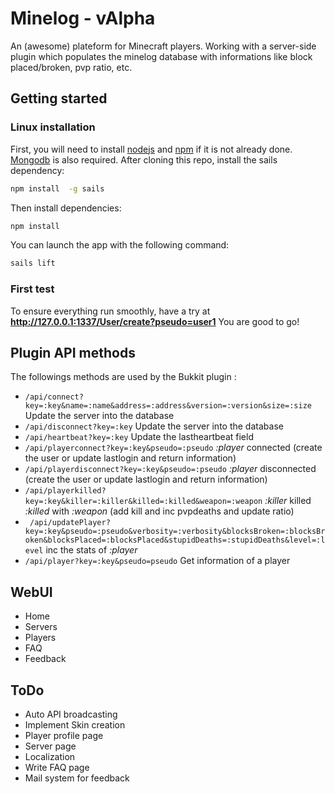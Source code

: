 # Minelog - vAlpha

An (awesome) plateform for Minecraft players. Working with a server-side plugin which populates the minelog database with informations like block placed/broken, pvp ratio, etc.

## Getting started ##

### Linux installation ###

First, you will need to install [nodejs](http://nodejs.org/) and [npm](https://www.npmjs.org/‎) if it is not already done. [Mongodb](https://www.mongodb.org/) is also required.
After cloning this repo, install the sails dependency:
```sh
npm install  -g sails
```
Then install dependencies:
```sh
npm install
```
You can launch the app with the following command:
```sh
sails lift
```

### First test ###

To ensure everything run smoothly, have a try at **http://127.0.0.1:1337/User/create?pseudo=user1**
You are good to go!

## Plugin API methods

The followings methods are used by the Bukkit plugin :

* ``` /api/connect?key=:key&name=:name&address=:address&version=:version&size=:size ``` Update the server into the database
* ``` /api/disconnect?key=:key ``` Update the server into the database
* ``` /api/heartbeat?key=:key ``` Update the lastheartbeat field
* ``` /api/playerconnect?key=:key&pseudo=:pseudo ``` *:player* connected (create the user or update lastlogin and return information)
* ``` /api/playerdisconnect?key=:key&pseudo=:pseudo ``` *:player* disconnected (create the user or update lastlogin and return information)
* ``` /api/playerkilled?key=:key&killer=:killer&killed=:killed&weapon=:weapon ``` *:killer* killed *:killed* with *:weapon* (add kill and inc pvpdeaths and update ratio)
* ``` /api/updatePlayer?key=:key&pseudo=:pseudo&verbosity=:verbosity&blocksBroken=:blocksBroken&blocksPlaced=:blocksPlaced&stupidDeaths=:stupidDeaths&level=:level``` inc the stats of *:player*
* ``` /api/player?key=:key&pseudo=pseudo ``` Get information of a player

## WebUI

* Home
* Servers
* Players
* FAQ
* Feedback


## ToDo

* Auto API broadcasting
* Implement Skin creation
* Player profile page
* Server page
* Localization
* Write FAQ page
* Mail system for feedback
